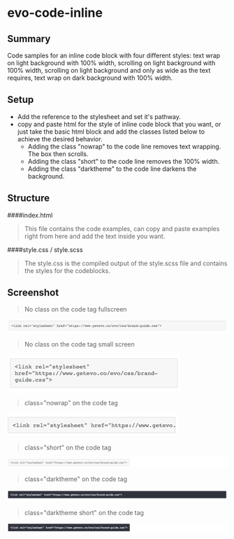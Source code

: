 # evo-code-inline

## Summary
Code samples for an inline code block with four different styles: text wrap on light background with 100% width, scrolling on light background with 100% width, scrolling on light background and only as wide as the text requires, text wrap on dark background with 100% width. 

## Setup
* Add the reference to the stylesheet and set it's pathway.
* copy and paste html for the style of inline code block that you want, or just take the basic html block and add the classes listed below to achieve the desired behavior.
    * Adding the class "nowrap" to the code line removes text wrapping. The box then scrolls.
    * Adding the class "short" to the code line removes the 100% width.
    * Adding the class "darktheme" to the code line darkens the background.

## Structure
####index.html
>This file contains the code examples, can copy and paste examples right from here and add the text inside you want.

####style.css / style.scss
>The style.css is the compiled output of the style.scss file and contains the styles for the codeblocks.

## Screenshot

>No class on the code tag fullscreen

![inline codeblock](./img/codeblockfullwidthscroll.png "inline codeblock")

>No class on the code tag small screen

![inline codeblock](./img/inlinecodeblockfullwidthwrapwrapping.png "inline codeblock")

>class="nowrap" on the code tag

![inline codeblock](./img/notfullwidthscrollfull.png "inline codeblock")

>class="short" on the code tag

![inline codeblock](./img/notfullwidthscroll.png "inline codeblock")

>class="darktheme" on the code tag

![inline codeblock](./img/darkfullwidthwrap.png "inline codeblock")

>class="darktheme short" on the code tag

![inline codeblock](./img/darkthemeshort.png "inline codeblock")
